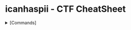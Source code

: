 # icanhaspii - CTF CheatSheet

<details markdown>
  <br>
  <summary>[Commands]</summary>
<dl>
  <dt>Coffee</dt>
  <dd>- black hot drink</dd>
  <dt>Milk</dt>
  <dd>- white cold drink</dd>
</dl>

<ol>
  <li>Coffee</li>
  <li>Tea</li>
  <li>Milk</li>
</ol>


<ul>
  <li>Coffee</li>
  <li>Tea</li>
  <li>Milk</li>
</ul>


<dl>
  <dt>Coffee</dt>
  <dd>- black hot drink</dd>
  <dt>Milk</dt>
  <dd>- white cold drink</dd>
</dl>




  
  <details>
  <br>
  <summary>[binwalk] Shows file contents</summary>
  Run to find a summary of file contents.

</details>
<details>
  <br>
  <summary>[strings] Spits out code</summary>
  You can run strings on a Pcap!

  Or, let’s say, for example, that you have something you think contains a flag and you know that flag is in the typical CTF format of flag{some_bonus}, you can run the following to cut down on the amount of data you have to parse through. The following will only yield lines of 8 characters or more - Credit to Noah Heckman at BHIS:

</details>





